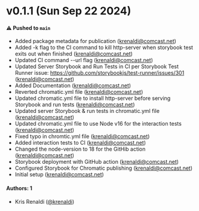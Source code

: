 # v0.1.1 (Sun Sep 22 2024)

#### ⚠️ Pushed to `main`

- Added package metadata for publication (krenaldi@comcast.net)
- Added -k flag to the CI command to kill http-server when storybook test exits out when finished (krenaldi@comcast.net)
- Updated CI command --url flag (krenaldi@comcast.net)
- Updated Server Storybook and Run Tests in CI per Storybook Test Runner issue: https://github.com/storybookjs/test-runner/issues/301 (krenaldi@comcast.net)
- Added Documentation (krenaldi@comcast.net)
- Reverted chromatic.yml file (krenaldi@comcast.net)
- Updated chromatic.yml file to install http-server before serving Storybook and run tests (krenaldi@comcast.net)
- Updated server Storybook & run tests in chromatic.yml file (krenaldi@comcast.net)
- Updated chromatic.yml file to use Node v16 for the interaction tests (krenaldi@comcast.net)
- Fixed typo in chromtic.yml file (krenaldi@comcast.net)
- Added interaction tests to CI (krenaldi@comcast.net)
- Changed the node-version to 18 for the GitHib action (krenaldi@comcast.net)
- Storybook deployment with GitHub action (krenaldi@comcast.net)
- Configured Storybook for Chromatic publishing (krenaldi@comcast.net)
- Initial setup (krenaldi@comcast.net)

#### Authors: 1

- Kris Renaldi ([@krenaldi](https://github.com/krenaldi))
